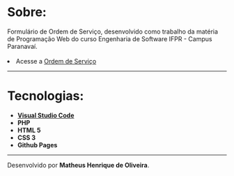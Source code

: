 <h1>Sobre:</h1>
Formulário de Ordem de Serviço, desenvolvido como trabalho da matéria de Programação Web do curso Engenharia de Software IFPR - Campus Paranavaí.
<br>
<br>
<li>Acesse a <a href="">Ordem de Serviço </a></li>
<hr>
<h1>Tecnologias:</h1>
<ul>
  <li><a href="https://code.visualstudio.com/"><b>Visual Studio Code</b></a></li>
  <li><b>PHP</b></li>
  <li><b>HTML 5</b></li>
  <li><b>CSS 3</b></li>
  <li><b>Github Pages</b></li>
</ul>
<hr>
Desenvolvido por <b>Matheus Henrique de Oliveira</b>.
